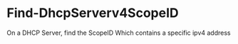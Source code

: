 # Find-DhcpServerv4ScopeID
On a DHCP Server, find the ScopeID Which contains a specific ipv4 address
